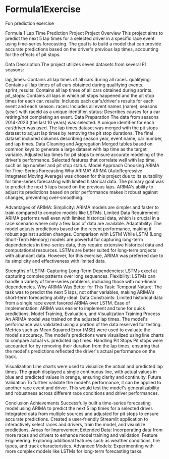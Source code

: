 # Formula1Exercise
Fun prediction exercise

Formula 1 Lap Time Prediction Project
Project Overview
This project aims to predict the next 5 lap times for a selected driver in a specific race event using time-series forecasting. The goal is to build a model that can provide accurate predictions based on the driver's previous lap times, accounting for the effects of pit stops.

Data Description
The project utilizes seven datasets from several F1 seasons:

lap_times: Contains all lap times of all cars during all races.
qualifying: Contains all lap times of all cars obtained during qualifying events.
sprint_results: Contains all lap times of all cars obtained during sprints.
pit_stops: Contains all laps in which pit stops happened and the pit stop times for each car.
results: Includes each car's/driver's results for each event and each season.
races: Includes all event names (name), seasons (year) with raceId as a unique identifier.
status: Describes causes for a car retiring/not completing an event.
Data Preparation
The data from seasons 2014-2023 (the last 10 years) was selected.
A unique identifier for each car/driver was used.
The lap times dataset was merged with the pit stops dataset to adjust lap times by removing the pit stop durations.
The final dataset included columns describing season year, event name, car number, and lap times.
Data Cleaning and Aggregation
Merged tables based on common keys to generate a large dataset with lap time as the target variable.
Adjusted lap times for pit stops to ensure accurate modeling of the driver's performance.
Selected features that correlate well with lap time, such as lap number and pit stop status.
Model Approach
Choosing ARIMA for Time-Series Forecasting
Why ARIMA?
ARIMA (AutoRegressive Integrated Moving Average) was chosen for this project due to its suitability for time-series forecasting with limited historical data. The primary goal was to predict the next 5 laps based on the previous laps. ARIMA's ability to adjust its predictions based on prior performance makes it robust against changes, preventing over-smoothing.

Advantages of ARIMA:
Simplicity: ARIMA models are simpler and faster to train compared to complex models like LSTMs.
Limited Data Requirement: ARIMA performs well even with limited historical data, which is crucial in a race scenario where only a few laps of data are available.
Adaptability: The model adjusts predictions based on the recent performance, making it robust against sudden changes.
Comparison with LSTM
While LSTM (Long Short-Term Memory) models are powerful for capturing long-term dependencies in time-series data, they require extensive historical data and computational resources. LSTMs are better suited for long-term projects with abundant data. However, for this exercise, ARIMA was preferred due to its simplicity and effectiveness with limited data.

Strengths of LSTM:
Capturing Long-Term Dependencies: LSTMs excel at capturing complex patterns over long sequences.
Flexibility: LSTMs can handle a variety of time-series problems, including those with non-linear dependencies.
Why ARIMA Was Better for This Task:
Temporal Nature: The task was to predict the next 5 laps, not other variables, making ARIMA's short-term forecasting ability ideal.
Data Constraints: Limited historical data from a single race event favored ARIMA over LSTM.
Ease of Implementation: ARIMA was easier to implement and tune for quick predictions.
Model Training, Evaluation, and Visualization
Training Process
An ARIMA model was trained on the adjusted lap times.
The model's performance was validated using a portion of the data reserved for testing.
Metrics such as Mean Squared Error (MSE) were used to evaluate the model's accuracy.
The model's predictions were visualized using line charts to compare actual vs. predicted lap times.
Handling Pit Stops
Pit stops were accounted for by removing their duration from the lap times, ensuring that the model's predictions reflected the driver's actual performance on the track.

Visualization
Line charts were used to visualize the actual and predicted lap times.
The graph displayed a single continuous line, with actual values in blue and predicted values in orange, ensuring clarity and continuity.
Future Validation
To further validate the model's performance, it can be applied to another race event and driver. This would test the model's generalizability and robustness across different race conditions and driver performances.

Conclusion
Achievements
Successfully built a time-series forecasting model using ARIMA to predict the next 5 lap times for a selected driver.
Integrated data from multiple sources and adjusted for pit stops to ensure accurate predictions.
Created a user-friendly Streamlit application to interactively select races and drivers, train the model, and visualize predictions.
Areas for Improvement
Extended Data: Incorporating data from more races and drivers to enhance model training and validation.
Feature Engineering: Exploring additional features such as weather conditions, tire types, and track characteristics.
Advanced Models: Experimenting with more complex models like LSTMs for long-term forecasting tasks.
